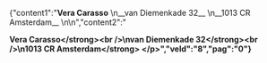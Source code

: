 {"content1":"__Vera Carasso__  \n__van Diemenkade 32__  \n__1013 CR  Amsterdam__    \n\n","content2":"<p><strong>Vera Carasso<\/strong><br \/>\n<strong>van Diemenkade 32<\/strong><br \/>\n<strong>1013 CR  Amsterdam<\/strong>    <\/p>","veld":"8","pag":"0"}